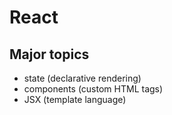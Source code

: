 # React

## Major topics

- state (declarative rendering)
- components (custom HTML tags)
- JSX (template language)
